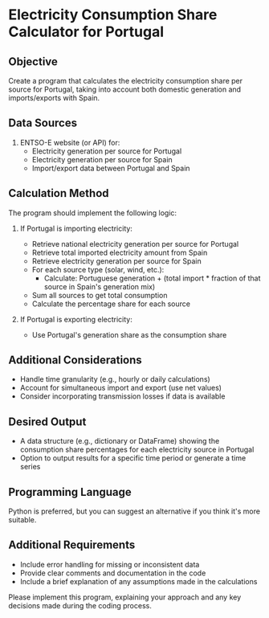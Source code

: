# Electricity Consumption Share Calculator for Portugal

## Objective
Create a program that calculates the electricity consumption share per source for Portugal, taking into account both domestic generation and imports/exports with Spain.

## Data Sources
1. ENTSO-E website (or API) for:
   - Electricity generation per source for Portugal
   - Electricity generation per source for Spain
   - Import/export data between Portugal and Spain

## Calculation Method
The program should implement the following logic:

1. If Portugal is importing electricity:
   - Retrieve national electricity generation per source for Portugal
   - Retrieve total imported electricity amount from Spain
   - Retrieve electricity generation per source for Spain
   - For each source type (solar, wind, etc.):
     - Calculate: Portuguese generation + (total import * fraction of that source in Spain's generation mix)
   - Sum all sources to get total consumption
   - Calculate the percentage share for each source

2. If Portugal is exporting electricity:
   - Use Portugal's generation share as the consumption share

## Additional Considerations
- Handle time granularity (e.g., hourly or daily calculations)
- Account for simultaneous import and export (use net values)
- Consider incorporating transmission losses if data is available

## Desired Output
- A data structure (e.g., dictionary or DataFrame) showing the consumption share percentages for each electricity source in Portugal
- Option to output results for a specific time period or generate a time series

## Programming Language
Python is preferred, but you can suggest an alternative if you think it's more suitable.

## Additional Requirements
- Include error handling for missing or inconsistent data
- Provide clear comments and documentation in the code
- Include a brief explanation of any assumptions made in the calculations

Please implement this program, explaining your approach and any key decisions made during the coding process.
